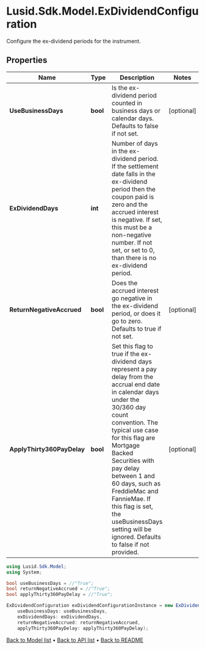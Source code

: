 # Lusid.Sdk.Model.ExDividendConfiguration
Configure the ex-dividend periods for the instrument.

## Properties

Name | Type | Description | Notes
------------ | ------------- | ------------- | -------------
**UseBusinessDays** | **bool** | Is the ex-dividend period counted in business days or calendar days.  Defaults to false if not set. | [optional] 
**ExDividendDays** | **int** | Number of days in the ex-dividend period.  If the settlement date falls in the ex-dividend period then the coupon paid is zero and the accrued interest is negative.  If set, this must be a non-negative number.  If not set, or set to 0, than there is no ex-dividend period. | 
**ReturnNegativeAccrued** | **bool** | Does the accrued interest go negative in the ex-dividend period, or does it go to zero.  Defaults to true if not set. | [optional] 
**ApplyThirty360PayDelay** | **bool** | Set this flag to true if the ex-dividend days represent a pay delay from the accrual end date in calendar  days under the 30/360 day count convention. The typical use case for this flag are Mortgage Backed Securities  with pay delay between 1 and 60 days, such as FreddieMac and FannieMae. If this flag is set, the useBusinessDays  setting will be ignored.  Defaults to false if not provided. | [optional] 

```csharp
using Lusid.Sdk.Model;
using System;

bool useBusinessDays = //"True";
bool returnNegativeAccrued = //"True";
bool applyThirty360PayDelay = //"True";

ExDividendConfiguration exDividendConfigurationInstance = new ExDividendConfiguration(
    useBusinessDays: useBusinessDays,
    exDividendDays: exDividendDays,
    returnNegativeAccrued: returnNegativeAccrued,
    applyThirty360PayDelay: applyThirty360PayDelay);
```

[Back to Model list](../README.md#documentation-for-models) &#8226; [Back to API list](../README.md#documentation-for-api-endpoints) &#8226; [Back to README](../README.md)
